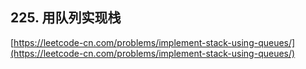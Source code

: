 **225. 用队列实现栈**  
---
[https://leetcode-cn.com/problems/implement-stack-using-queues/](https://leetcode-cn.com/problems/implement-stack-using-queues/)  


